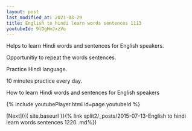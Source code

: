 ```yaml
---
layout: post
last_modified_at: 2021-03-29
title: English to hindi learn words sentences 1113 
youtubeId: 9lDgHmJxzVo
---
```

 
 
Helps to learn Hindi words and sentences for English speakers.

Opportunitiy to repeat the words sentences. 

Practice Hindi language. 
 
10 minutes practice every day. 
 
How to learn Hindi words and sentences for English speakers 
 
{% include youtubePlayer.html id=page.youtubeId %}
 
 
[Next]({{ site.baseurl }}{% link  split2/_posts/2015-07-13-English to hindi learn words sentences 1220 .md%})
 
